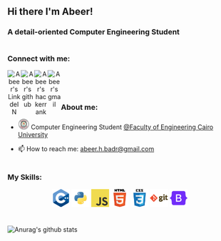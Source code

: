 <!--<div align="center">-->
  
## Hi there I'm Abeer!

<!--</div>-->

<!--<div align="center">-->

### A detail-oriented Computer Engineering Student 

<!--</div>-->

<!--![](https://komarev.com/ghpvc/?username=abeerhbadr&color=blueviolet&style=plastic)-->

#
### Connect with me:

<div align="center">

<!--<a href="https://twitter.com/abeerhbadr">
  <img align="left" alt="Abeer | Twitter" width="30px" src="https://image.flaticon.com/icons/svg/2111/2111703.svg" draggable="false" />-->
</a>
<a href="https://www.linkedin.com/in/abeer-hussein-295827192/">
  <img align="left" alt="Abeer's LinkdeIN" width="30px" src="https://image.flaticon.com/icons/svg/2111/2111465.svg" draggable="false" />
</a>
<!--<a href="https://www.facebook.com/abeer.h.badr">
  <img align="left" alt="Abeer's Facebook" width="30px" src="https://image.flaticon.com/icons/svg/2111/2111342.svg" draggable="false" />-->
</a>
<a href="https://github.com/Abeerhbadr">
  <img align="left" alt="Abeer's github" width="30px" src="https://image.flaticon.com/icons/svg/2111/2111432.svg" draggable="false" />
</a>
<a href="https://www.hackerrank.com/abeerhbadr">
  <img align="left" alt="Abeer's hackerrank" width="30px" src="https://assets.brandfolder.com/y9ol94wb/v/331198/view@2x.png?v=1591971279" draggable="false" />
</a>
<!--<a href="https://www.instagram.com/abeerhbadr/">
  <img align="left" alt="Abeers's Instagram" width="30px" src="https://image.flaticon.com/icons/svg/2111/2111421.svg" draggable="false" />-->
</a>
<a href="mailto:abeer.h.badr@gmail.com">
  <img align="left" alt="Abeer's gmail" width="30px" src="https://image.flaticon.com/icons/svg/732/732200.svg" draggable="false" />
</a>

</div>

<br />
<br />




#
<!--### <img src="https://media.giphy.com/media/VgCDAzcKvsR6OM0uWg/giphy.gif" width="40" draggable="false" > About me:-->
### About me:

<!--- 🌱 I pay attention to detail -->
- <img src="https://github.com/abeerhbadr/abeerhbadr/blob/main/logo221.png" width="25" draggable="false"> Computer Engineering Student  <a href="http://eng.cu.edu.eg/ar/">@Faculty of Engineering Cairo University</a>
<!--- 🔭 I’m currently working on Web Development, Data Science and Machine Learning -->
<!--- 💬 Ask me about Databases, Algorithms and Data Structures -->
- 📫 How to reach me: abeer.h.badr@gmail.com

<!--
**abeerhbadr/abeerhbadr** is a ✨ _special_ ✨ repository because its `README.md` (this file) appears on your GitHub profile.

Here are some ideas to get you started:

- 🔭 I’m currently working on ...
- 🌱 I’m currently learning ...
- 👯 I’m looking to collaborate on ...
- 🤔 I’m looking for help with ...
- 💬 Ask me about ...
- 📫 How to reach me: ...
- 😄 Pronouns: ...
- ⚡ Fun fact: ...
-->

#
<!--### <img src="https://media.giphy.com/media/WUlplcMpOCEmTGBtBW/giphy.gif" width="40"> My Skills:-->
### My Skills:


<div align="center">

<code><img height="40" src="https://raw.githubusercontent.com/github/explore/80688e429a7d4ef2fca1e82350fe8e3517d3494d/topics/cpp/cpp.png"></code>
<code><img height="40" src="https://raw.githubusercontent.com/github/explore/80688e429a7d4ef2fca1e82350fe8e3517d3494d/topics/python/python.png"></code>
<code><img height="40" src="https://raw.githubusercontent.com/github/explore/80688e429a7d4ef2fca1e82350fe8e3517d3494d/topics/javascript/javascript.png"></code>
<code><img height="40" src="https://raw.githubusercontent.com/github/explore/80688e429a7d4ef2fca1e82350fe8e3517d3494d/topics/html/html.png"></code>
<code><img height="40" src="https://raw.githubusercontent.com/github/explore/80688e429a7d4ef2fca1e82350fe8e3517d3494d/topics/css/css.png"></code>
<code><img height="40" src="https://raw.githubusercontent.com/github/explore/80688e429a7d4ef2fca1e82350fe8e3517d3494d/topics/git/git.png"></code>
<img src="https://raw.githubusercontent.com/devicons/devicon/master/icons/bootstrap/bootstrap-plain.svg" alt="bootstrap" width="40" height="40" />
  
</div>

#

![Anurag's github stats](https://github-readme-stats.vercel.app/api?username=abeerhbadr&show_icons=true&theme=nightowl)
